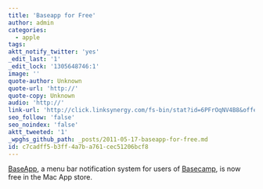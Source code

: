 ```yaml
---
title: 'Baseapp for Free'
author: admin
categories:
  - apple
tags: 
aktt_notify_twitter: 'yes'
_edit_last: '1'
_edit_lock: '1305648746:1'
image: ''
quote-author: Unknown
quote-url: 'http://'
quote-copy: Unknown
audio: 'http://'
link-url: 'http://click.linksynergy.com/fs-bin/stat?id=6PFrOqNV4B8&offerid=146261&type=3&subid=0&tmpid=1826&RD_PARM1=http%253A%252F%252Fitunes.apple.com%252Fca%252Fapp%252Fbaseapp%252Fid437385415%253Fmt%253D12%2526uo%253D4%2526partnerId%253D30'
seo_follow: 'false'
seo_noindex: 'false'
aktt_tweeted: '1'
_wpghs_github_path: _posts/2011-05-17-baseapp-for-free.md
id: c7cadff5-b3ff-4a7b-a761-cec51206bcf8
---
```

<p><a href="http://click.linksynergy.com/fs-bin/stat?id=6PFrOqNV4B8&offerid=146261&type=3&subid=0&tmpid=1826&RD_PARM1=http%253A%252F%252Fitunes.apple.com%252Fca%252Fapp%252Fbaseapp%252Fid437385415%253Fmt%253D12%2526uo%253D4%2526partnerId%253D30" target="itunes_store">BaseApp</a>, a menu bar notification system for users of <a href="http://basecamphq.com/">Basecamp</a>, is now free in the Mac App store.</p>
